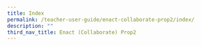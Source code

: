 ```yaml
---
title: Index
permalink: /teacher-user-guide/enact-collaborate-prop2/index/
description: ""
third_nav_title: Enact (Collaborate) Prop2
---
```

